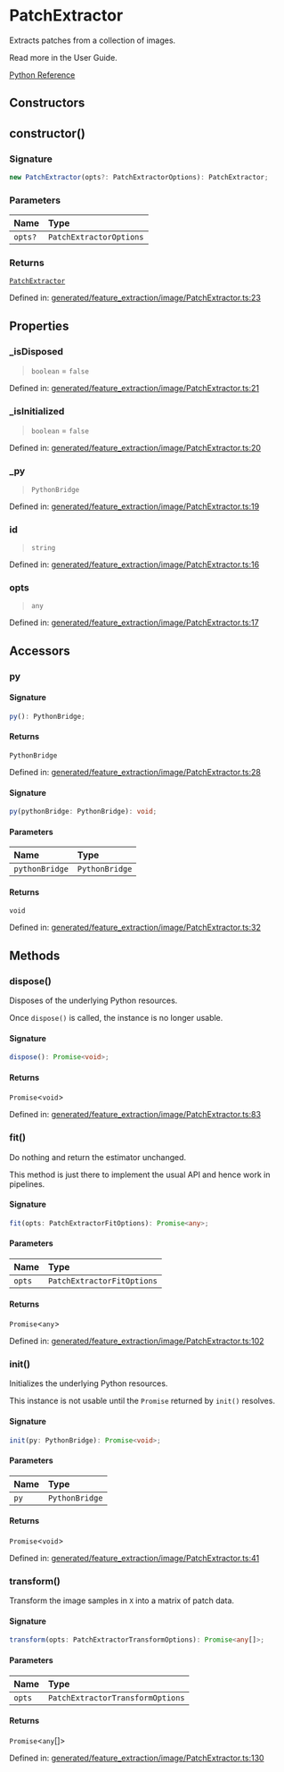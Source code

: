# PatchExtractor

Extracts patches from a collection of images.

Read more in the User Guide.

[Python Reference](https://scikit-learn.org/stable/modules/generated/sklearn.feature_extraction.image.PatchExtractor.html)

## Constructors

## constructor()

### Signature

```ts
new PatchExtractor(opts?: PatchExtractorOptions): PatchExtractor;
```

### Parameters

| Name | Type |
| :------ | :------ |
| `opts?` | `PatchExtractorOptions` |

### Returns

[`PatchExtractor`](PatchExtractor.md)

Defined in:  [generated/feature\_extraction/image/PatchExtractor.ts:23](https://github.com/transitive-bullshit/scikit-learn-ts/blob/92ab806/packages/sklearn/src/generated/feature_extraction/image/PatchExtractor.ts#L23)

## Properties

### \_isDisposed

> `boolean`  = `false`

Defined in:  [generated/feature\_extraction/image/PatchExtractor.ts:21](https://github.com/transitive-bullshit/scikit-learn-ts/blob/92ab806/packages/sklearn/src/generated/feature_extraction/image/PatchExtractor.ts#L21)

### \_isInitialized

> `boolean`  = `false`

Defined in:  [generated/feature\_extraction/image/PatchExtractor.ts:20](https://github.com/transitive-bullshit/scikit-learn-ts/blob/92ab806/packages/sklearn/src/generated/feature_extraction/image/PatchExtractor.ts#L20)

### \_py

> `PythonBridge`

Defined in:  [generated/feature\_extraction/image/PatchExtractor.ts:19](https://github.com/transitive-bullshit/scikit-learn-ts/blob/92ab806/packages/sklearn/src/generated/feature_extraction/image/PatchExtractor.ts#L19)

### id

> `string`

Defined in:  [generated/feature\_extraction/image/PatchExtractor.ts:16](https://github.com/transitive-bullshit/scikit-learn-ts/blob/92ab806/packages/sklearn/src/generated/feature_extraction/image/PatchExtractor.ts#L16)

### opts

> `any`

Defined in:  [generated/feature\_extraction/image/PatchExtractor.ts:17](https://github.com/transitive-bullshit/scikit-learn-ts/blob/92ab806/packages/sklearn/src/generated/feature_extraction/image/PatchExtractor.ts#L17)

## Accessors

### py

#### Signature

```ts
py(): PythonBridge;
```

#### Returns

`PythonBridge`

Defined in:  [generated/feature\_extraction/image/PatchExtractor.ts:28](https://github.com/transitive-bullshit/scikit-learn-ts/blob/92ab806/packages/sklearn/src/generated/feature_extraction/image/PatchExtractor.ts#L28)

#### Signature

```ts
py(pythonBridge: PythonBridge): void;
```

#### Parameters

| Name | Type |
| :------ | :------ |
| `pythonBridge` | `PythonBridge` |

#### Returns

`void`

Defined in: [generated/feature\_extraction/image/PatchExtractor.ts:32](https://github.com/transitive-bullshit/scikit-learn-ts/blob/92ab806/packages/sklearn/src/generated/feature_extraction/image/PatchExtractor.ts#L32)

## Methods

### dispose()

Disposes of the underlying Python resources.

Once `dispose()` is called, the instance is no longer usable.

#### Signature

```ts
dispose(): Promise<void>;
```

#### Returns

`Promise`\<`void`\>

Defined in:  [generated/feature\_extraction/image/PatchExtractor.ts:83](https://github.com/transitive-bullshit/scikit-learn-ts/blob/92ab806/packages/sklearn/src/generated/feature_extraction/image/PatchExtractor.ts#L83)

### fit()

Do nothing and return the estimator unchanged.

This method is just there to implement the usual API and hence work in pipelines.

#### Signature

```ts
fit(opts: PatchExtractorFitOptions): Promise<any>;
```

#### Parameters

| Name | Type |
| :------ | :------ |
| `opts` | `PatchExtractorFitOptions` |

#### Returns

`Promise`\<`any`\>

Defined in:  [generated/feature\_extraction/image/PatchExtractor.ts:102](https://github.com/transitive-bullshit/scikit-learn-ts/blob/92ab806/packages/sklearn/src/generated/feature_extraction/image/PatchExtractor.ts#L102)

### init()

Initializes the underlying Python resources.

This instance is not usable until the `Promise` returned by `init()` resolves.

#### Signature

```ts
init(py: PythonBridge): Promise<void>;
```

#### Parameters

| Name | Type |
| :------ | :------ |
| `py` | `PythonBridge` |

#### Returns

`Promise`\<`void`\>

Defined in:  [generated/feature\_extraction/image/PatchExtractor.ts:41](https://github.com/transitive-bullshit/scikit-learn-ts/blob/92ab806/packages/sklearn/src/generated/feature_extraction/image/PatchExtractor.ts#L41)

### transform()

Transform the image samples in `X` into a matrix of patch data.

#### Signature

```ts
transform(opts: PatchExtractorTransformOptions): Promise<any[]>;
```

#### Parameters

| Name | Type |
| :------ | :------ |
| `opts` | `PatchExtractorTransformOptions` |

#### Returns

`Promise`\<`any`[]\>

Defined in:  [generated/feature\_extraction/image/PatchExtractor.ts:130](https://github.com/transitive-bullshit/scikit-learn-ts/blob/92ab806/packages/sklearn/src/generated/feature_extraction/image/PatchExtractor.ts#L130)
